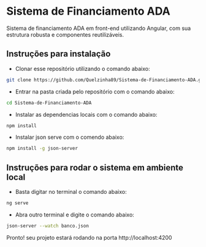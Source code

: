 # Sistema de Financiamento ADA
Sistema de financiamento ADA em front-end utilizando Angular, com sua estrutura robusta e componentes reutilizáveis.

## Instruções para instalação
- Clonar esse repositório utilizando o comando abaixo:
```sh
git clone https://github.com/Quelzinha89/Sistema-de-Financiamento-ADA.git
```
- Entrar na pasta criada pelo repositório com o comando abaixo:
```sh
cd Sistema-de-Financiamento-ADA
```
- Instalar as dependencias locais com o comando abaixo:
```sh
npm install
```
- Instalar json serve com o comendo abaixo:
```sh
npm install -g json-server
```
## Instruções para rodar o sistema em ambiente local
- Basta digitar no terminal o comando abaixo:
```sh
ng serve
```
- Abra outro terminal e digite o comando abaixo:
```sh
json-server --watch banco.json
```
Pronto! seu projeto estará rodando na porta http://localhost:4200

